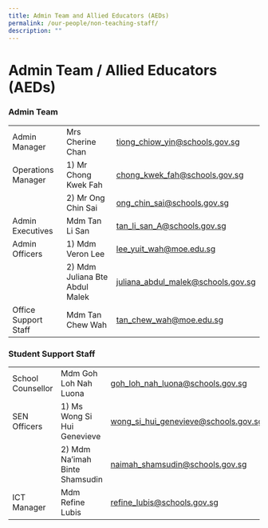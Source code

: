 ```yaml
---
title: Admin Team and Allied Educators (AEDs)
permalink: /our-people/non-teaching-staff/
description: ""
---
```

# **Admin Team / Allied Educators (AEDs)**


<h3>Admin Team</h3>



|  |  |  |
| -------- | -------- | -------- |
| Admin Manager | Mrs Cherine Chan     | tiong_chiow_yin@schools.gov.sg   |
|Operations Manager| 1) Mr Chong Kwek Fah|chong_kwek_fah@schools.gov.sg|
| | 2) Mr Ong Chin Sai|ong_chin_sai@schools.gov.sg|
|Admin Executives|Mdm Tan Li San|tan_li_san_A@schools.gov.sg|
|Admin Officers|1) Mdm Veron Lee|lee_yuit_wah@moe.edu.sg|
| |2) Mdm Juliana Bte Abdul Malek|juliana_abdul_malek@schools.gov.sg|
|Office Support Staff|Mdm Tan Chew Wah|tan_chew_wah@moe.edu.sg|

<h3>Student Support Staff</h3>

||||
| -------- | -------- | -------- |
|School Counsellor|Mdm Goh Loh Nah Luona|goh_loh_nah_luona@schools.gov.sg|
|SEN Officers|1) Ms Wong Si Hui Genevieve|wong_si_hui_genevieve@schools.gov.sg|
||2) Mdm Na’imah Binte Shamsudin|naimah_shamsudin@schools.gov.sg|
|ICT Manager|Mdm Refine Lubis|refine_lubis@schools.gov.sg|




